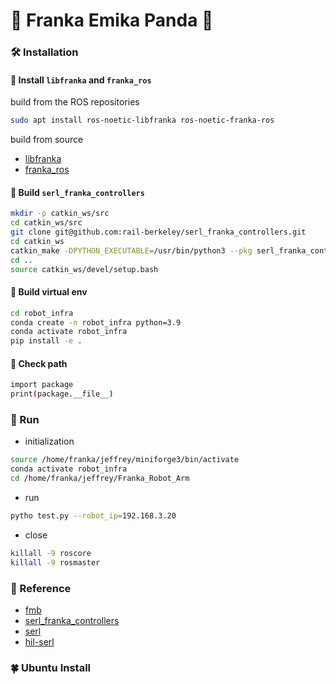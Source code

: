 # 🦾 Franka Emika Panda 🐼

### 🛠️ Installation

#### 🔧 Install `libfranka` and `franka_ros`
build from the ROS repositories
```bash
sudo apt install ros-noetic-libfranka ros-noetic-franka-ros
```
build from source
* [libfranka](https://github.com/frankaemika/libfranka/blob/main/README.md)
* [franka_ros](https://frankaemika.github.io/docs/installation_linux.html#building-the-ros-packages)

#### 🔧 Build `serl_franka_controllers`
```bash
mkdir -p catkin_ws/src
cd catkin_ws/src
git clone git@github.com:rail-berkeley/serl_franka_controllers.git
cd catkin_ws
catkin_make -DPYTHON_EXECUTABLE=/usr/bin/python3 --pkg serl_franka_controllers
cd ..
source catkin_ws/devel/setup.bash
```

#### 🔧 Build virtual env
```bash
cd robot_infra
conda create -n robot_infra python=3.9
conda activate robot_infra
pip install -e .
```

#### 🔧 Check path
```bash
import package
print(package.__file__)
```

### 🚗 Run
* initialization
```bash
source /home/franka/jeffrey/miniforge3/bin/activate
conda activate robot_infra
cd /home/franka/jeffrey/Franka_Robot_Arm
```
* run
```bash
pytho test.py --robot_ip=192.168.3.20
```
* close
```bash
killall -9 roscore
killall -9 rosmaster
```


### 📖 Reference
* [fmb](https://github.com/rail-berkeley/fmb/tree/main)
* [serl_franka_controllers](https://github.com/rail-berkeley/serl_franka_controllers)
* [serl](https://github.com/rail-berkeley/serl)
* [hil-serl](https://github.com/rail-berkeley/hil-serl)



### 🍀 Ubuntu Install

```bash


```


